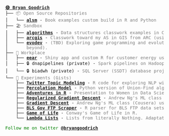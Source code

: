 <pre style="font-family:Menlo,'DejaVu Sans Mono',consolas,'Courier New',monospace"><span style="color: #808080; text-decoration-color: #808080; font-weight: bold"><a href="bryangoodrich.github.io">😄 Bryan Goodrich</a></span>
├── <span style="color: #808080; text-decoration-color: #808080">📦 Open Source Repositories</span>
│   └── <span style="font-weight: bold"><a href="https://www.github.com/bryangoodrich/alsm">alsm</a></span> - <span style="color: #808080; text-decoration-color: #808080">Book examples custom build in R and Python</span>
├── <span style="color: #808080; text-decoration-color: #808080">🏖 Sandbox</span>
│   ├── <span style="font-weight: bold"><a href="https://www.github.com/bryangoodrich/algorithms">algorithms</a></span> - <span style="color: #808080; text-decoration-color: #808080">Data structures classwork examples in C++ and Java.</span>
│   ├── <span style="font-weight: bold"><a href="https://www.github.com/bryangoodrich/arcgis">arcgis</a></span> - <span style="color: #808080; text-decoration-color: #808080">Classwork toward my AS in GIS from ARC (using ESRI ArcGIS).</span>
│   └── <span style="font-weight: bold"><a href="https://www.github.com/bryangoodrich/evodev">evodev</a></span> - <span style="color: #808080; text-decoration-color: #808080">(TBD) Exploring game programming and evolutionary algorithms (snake game and </span>
│       <span style="color: #808080; text-decoration-color: #808080">beyond).</span>
├── <span style="color: #808080; text-decoration-color: #808080">🏢 Workplace</span>
│   ├── <span style="font-weight: bold"><a href="https://www.github.com/bryangoodrich/eear">eear</a></span> - <span style="color: #808080; text-decoration-color: #808080">Shiny app and custom R for customer energy use analytics.</span>
│   ├── 🔒 dnapipelines (private) - <span style="color: #808080; text-decoration-color: #808080">Spark pipelines on Hadoop and Azure environments.</span>
│   └── 🔒 biadwh (private) - <span style="color: #808080; text-decoration-color: #808080">SQL Server (SSDT) database projects and pipelines.</span>
└── <span style="color: #808080; text-decoration-color: #808080">🔬 Experiments (Gists)</span>
    ├── <span style="font-weight: bold"><a href="https://gist.github.com/bryangoodrich/7b5ef683ce8db592669e">Twitter Topic Modeling</a></span> - <span style="color: #808080; text-decoration-color: #808080">R code for exploring NLP with Twitter stream. Posted on LinkedIn.</span>
    ├── <span style="font-weight: bold"><a href="https://gist.github.com/bryangoodrich/16ddd7f485bd70385106">Percolation Model</a></span> - <span style="color: #808080; text-decoration-color: #808080">Python version of Union-Find algorithm, Princeton Algorithms (Cousera).</span>
    ├── <span style="font-weight: bold"><a href="https://gist.github.com/bryangoodrich/0e03efbf7eba66e9e0d0947c441bb681">Adventures in R</a></span> - <span style="color: #808080; text-decoration-color: #808080">Presentation to Women in Data Science - Sample code.</span>
    ├── <span style="font-weight: bold"><a href="https://gist.github.com/bryangoodrich/38a1888cb020920e1b7d">Regularized Gradient Descent</a></span> - <span style="color: #808080; text-decoration-color: #808080">Andrew Ng&#x27;s ML class (Cousera) using R.</span>
    ├── <span style="font-weight: bold"><a href="https://gist.github.com/bryangoodrich/cdc57f6fad4ddd99a854">Gradient Descent</a></span> - <span style="color: #808080; text-decoration-color: #808080">Andrew Ng&#x27;s ML class (Cousera) using R.</span>
    ├── <span style="font-weight: bold"><a href="https://gist.github.com/bryangoodrich/1bce26f80756b4eb74cc">BLS Gov FTP Scraper</a></span> - <span style="color: #808080; text-decoration-color: #808080">R parser for BLS FTP data sets.</span>
    ├── <span style="font-weight: bold"><a href="https://gist.github.com/bryangoodrich/8361321">Game of Life</a></span> - <span style="color: #808080; text-decoration-color: #808080">Conway&#x27;s Game of Life in R.</span>
    └── <span style="font-weight: bold"><a href="https://gist.github.com/bryangoodrich/8275787">Lambda Lists</a></span> - <span style="color: #808080; text-decoration-color: #808080">Lists from literally Nothing. Adaptation of Steve Losh&#x27;s JavaScript examples.</span>

<span style="color: #008000; text-decoration-color: #008000">Follow me on twitter </span><span style="color: #008000; text-decoration-color: #008000; font-weight: bold"><a href="https://twitter.com/bryangoodrich">@bryangoodrich</a></span>
</pre>
